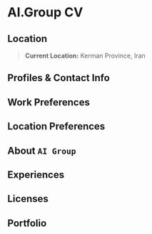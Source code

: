 # AI.Group CV

## Location
> **Current Location:** Kerman Province, Iran

## Profiles & Contact Info
>

## Work Preferences
>

## Location Preferences
>

## About `AI Group`
>

## Experiences
>

## Licenses
>

## Portfolio
